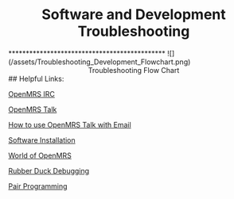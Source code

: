 <center><h1>Software and Development Troubleshooting</h1></center>
*********************************************
![](/assets/Troubleshooting_Development_Flowchart.png)
<center>Troubleshooting Flow Chart</center>
## Helpful Links:

[OpenMRS IRC](https://wiki.openmrs.org/display/IRC/Home)

[OpenMRS Talk](https://talk.openmrs.org)

[How to use OpenMRS Talk with Email](https://talk.openmrs.org/t/openmrs-talk-email-discussion-groups/1165)

[Software Installation](https://wiki.openmrs.org/display/docs/Step%20by%20Step%20Installation%20for%20Developers)

[World of OpenMRS](https://openmrs.org/join-the-community/)

[Rubber Duck Debugging](https://en.wikipedia.org/wiki/Rubber_duck_debugging)

[Pair Programming](https://wiki.openmrs.org/display/docs/Pair+Programming)

